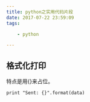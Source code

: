 ```yaml
---
title: python之实用代码片段
date: 2017-07-22 23:59:09
tags:

	- python

---
```


## 格式化打印

特点是用{}来占位。

```
print "Sent: {}".format(data)
```

